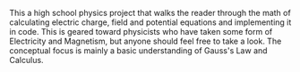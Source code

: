 This a high school physics project that walks the reader through the math of calculating electric charge, field and potential equations and implementing it in code. This is geared toward physicists who have taken some form of Electricity and Magnetism, but anyone should feel free to take a look. The conceptual focus is mainly a basic understanding of Gauss's Law and Calculus.